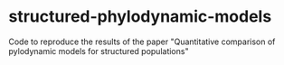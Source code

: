 # structured-phylodynamic-models
Code to reproduce the results of the paper "Quantitative comparison of pylodynamic models for structured populations"
